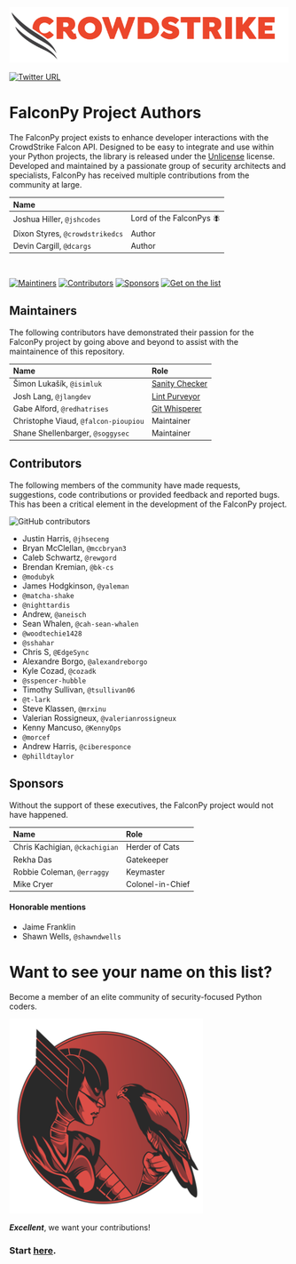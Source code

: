 ![CrowdStrike FalconPy](https://raw.githubusercontent.com/CrowdStrike/falconpy/main/docs/asset/cs-logo.png)

[![Twitter URL](https://img.shields.io/twitter/url?label=Follow%20%40CrowdStrike&style=social&url=https%3A%2F%2Ftwitter.com%2FCrowdStrike)](https://twitter.com/CrowdStrike)

# FalconPy Project Authors
The FalconPy project exists to enhance developer interactions with the CrowdStrike Falcon API. Designed to be easy to integrate and use within your Python projects, the library is released under the [Unlicense](LICENSE) license. Developed and maintained by a passionate group of security architects and specialists, FalconPy has received multiple contributions from the community at large.

| Name | |
| :--- | :--- |
| Joshua Hiller, `@jshcodes` | Lord of the FalconPys 🪰 |
| Dixon Styres, `@crowdstrikedcs` | Author |
| Devin Cargill, `@dcargs` | Author |

<BR/>

[![Maintiners](https://img.shields.io/badge/-Maintainers-lightgreen?style=for-the-badge)](#maintainers)
[![Contributors](https://img.shields.io/badge/-Contributors-tan?style=for-the-badge)](#contributors)
[![Sponsors](https://img.shields.io/badge/-Sponsors-silver?style=for-the-badge)](#sponsors)
[![Get on the list](https://img.shields.io/badge/-Get%20on%20the%20list-red?style=for-the-badge)](#want-to-see-your-name-on-this-list)

## Maintainers
The following contributors have demonstrated their passion for the FalconPy project by going above and beyond to assist with the maintainence of this repository.

| Name | Role |
| :--- | :--- |
| Šimon Lukašík, `@isimluk` | [Sanity Checker](https://xkcd.com/1926/) |
| Josh Lang, `@jlangdev` | [Lint Purveyor](https://xkcd.com/1833/) |
| Gabe Alford, `@redhatrises` | [Git Whisperer](https://xkcd.com/1597/) |
| Christophe Viaud, `@falcon-pioupiou` | Maintainer |
| Shane Shellenbarger, `@soggysec` | Maintainer |

## Contributors
The following members of the community have made requests, suggestions, code contributions or provided feedback and reported bugs.
This has been a critical element in the development of the FalconPy project.

![GitHub contributors](https://img.shields.io/github/contributors/CrowdStrike/falconpy?label=code%20contributors&style=for-the-badge)

+ Justin Harris, `@jhseceng`
+ Bryan McClellan, `@mccbryan3`
+ Caleb Schwartz, `@rewgord`
+ Brendan Kremian, `@bk-cs`
+ `@modubyk`
+ James Hodgkinson, `@yaleman`
+ `@matcha-shake`
+ `@nighttardis`
+ Andrew, `@aneisch`
+ Sean Whalen, `@cah-sean-whalen`
+ `@woodtechie1428`
+ `@sshahar`
+ Chris S, `@EdgeSync`
+ Alexandre Borgo, `@alexandreborgo`
+ Kyle Cozad, `@cozadk`
+ `@sspencer-hubble`
+ Timothy Sullivan, `@tsullivan06`
+ `@t-lark`
+ Steve Klassen, `@mrxinu`
+ Valerian Rossigneux, `@valerianrossigneux`
+ Kenny Mancuso, `@KennyOps`
+ `@morcef`
+ Andrew Harris, `@ciberesponce`
+ `@philldtaylor`

## Sponsors
Without the support of these executives, the FalconPy project would not have happened.

| Name | Role |
| :-- | :-- |
| Chris Kachigian, `@ckachigian` | Herder of Cats |
| Rekha Das | Gatekeeper |
| Robbie Coleman, `@erraggy` | Keymaster |
| Mike Cryer | Colonel-in-Chief |

#### Honorable mentions
+ Jaime Franklin
+ Shawn Wells, `@shawndwells`


# Want to see your name on this list?
Become a member of an elite community of security-focused Python coders.

<img width="350" src="docs/asset/alliance_team.png">

_**Excellent**_, we want your contributions! 

### Start [here](https://github.com/CrowdStrike/falconpy/blob/main/CONTRIBUTING.md).
